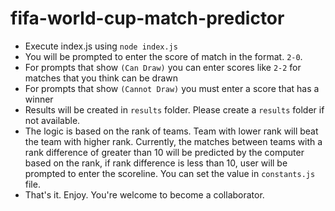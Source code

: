# fifa-world-cup-match-predictor

* Execute index.js using `node index.js`
* You will be prompted to enter the score of match in the format. `2-0`.
* For prompts that show `(Can Draw)` you can enter scores like `2-2` for matches that you think can be drawn
* For prompts that show `(Cannot Draw)` you must enter a score that has a winner
* Results will be created in `results` folder. Please create a `results` folder if not available.
* The logic is based on the rank of teams. Team with lower rank will beat the team with higher rank. Currently, the matches between teams with a rank difference of greater than 10 will be predicted by the computer based on the rank, if rank difference is less than 10, user will be prompted to enter the scoreline. You can set the value in `constants.js` file.
* That's it. Enjoy. You're welcome to become a collaborator.

